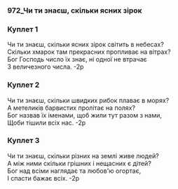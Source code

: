 ### 972_Чи ти знаєш, скільки ясних зірок
### Куплет 1
Чи ти знаєш, скільки ясних зірок світить в небесах? <br/>Скільки хмарок там прекрасних пропливає на вітрах? <br/>Бог Господь число їх знає, ні одної не втрачає <br/>З величезного числа. -2р
### Куплет 2
Чи ти знаєш, скільки швидких рибок плаває в морях? <br/>А метеликів барвистих пролітає на полях? <br/>Бог назвав їх іменами, щоб жили тут разом з нами,<br/>Щоби тішили всіх нас. -2р
### Куплет 3
Чи ти знаєш, скільки різних на землі живе людей? <br/>А між ними скільки грішних і нещасних є дітей? <br/>Бог над всіми наглядає та любов'ю огортає,<br/>І спасти бажає всіх. -2р
